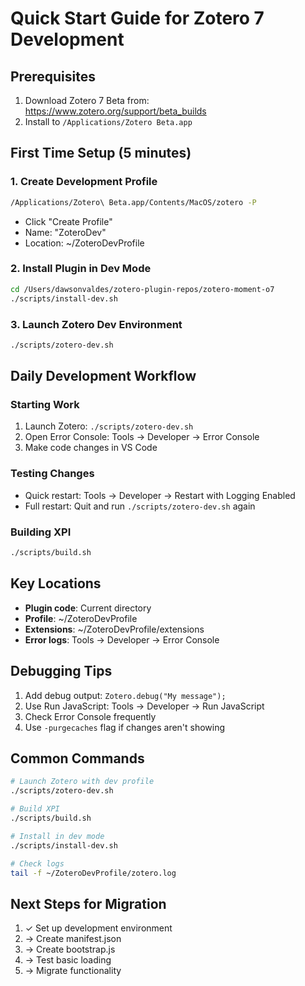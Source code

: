# Quick Start Guide for Zotero 7 Development

## Prerequisites
1. Download Zotero 7 Beta from: https://www.zotero.org/support/beta_builds
2. Install to `/Applications/Zotero Beta.app`

## First Time Setup (5 minutes)

### 1. Create Development Profile
```bash
/Applications/Zotero\ Beta.app/Contents/MacOS/zotero -P
```
- Click "Create Profile"
- Name: "ZoteroDev"
- Location: ~/ZoteroDevProfile

### 2. Install Plugin in Dev Mode
```bash
cd /Users/dawsonvaldes/zotero-plugin-repos/zotero-moment-o7
./scripts/install-dev.sh
```

### 3. Launch Zotero Dev Environment
```bash
./scripts/zotero-dev.sh
```

## Daily Development Workflow

### Starting Work
1. Launch Zotero: `./scripts/zotero-dev.sh`
2. Open Error Console: Tools → Developer → Error Console
3. Make code changes in VS Code

### Testing Changes
- Quick restart: Tools → Developer → Restart with Logging Enabled
- Full restart: Quit and run `./scripts/zotero-dev.sh` again

### Building XPI
```bash
./scripts/build.sh
```

## Key Locations
- **Plugin code**: Current directory
- **Profile**: ~/ZoteroDevProfile
- **Extensions**: ~/ZoteroDevProfile/extensions
- **Error logs**: Tools → Developer → Error Console

## Debugging Tips
1. Add debug output: `Zotero.debug("My message");`
2. Use Run JavaScript: Tools → Developer → Run JavaScript
3. Check Error Console frequently
4. Use `-purgecaches` flag if changes aren't showing

## Common Commands
```bash
# Launch Zotero with dev profile
./scripts/zotero-dev.sh

# Build XPI
./scripts/build.sh

# Install in dev mode
./scripts/install-dev.sh

# Check logs
tail -f ~/ZoteroDevProfile/zotero.log
```

## Next Steps for Migration
1. ✓ Set up development environment
2. → Create manifest.json
3. → Create bootstrap.js
4. → Test basic loading
5. → Migrate functionality